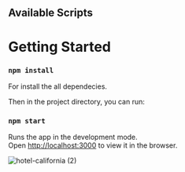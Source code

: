## Available Scripts

# Getting Started

### `npm install`

For install the all dependecies. 

Then in the project directory, you can run: 

### `npm start`

Runs the app in the development mode.<br />
Open [http://localhost:3000](http://localhost:3000) to view it in the browser.



![hotel-california (2)](https://user-images.githubusercontent.com/44974863/95616191-146a6a80-0a72-11eb-8222-e8396431d2a5.jpg)




